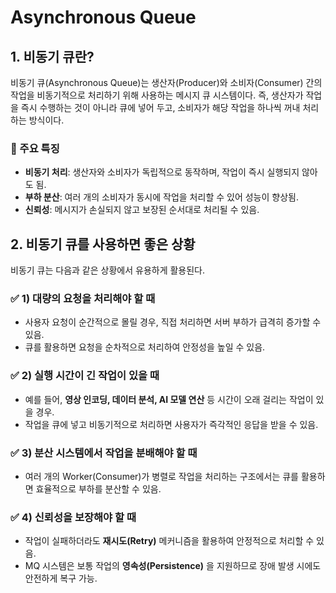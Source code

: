 # Asynchronous Queue

## 1. 비동기 큐란?
비동기 큐(Asynchronous Queue)는 생산자(Producer)와 소비자(Consumer) 간의 작업을 비동기적으로 처리하기 위해 사용하는 메시지 큐 시스템이다. 
즉, 생산자가 작업을 즉시 수행하는 것이 아니라 큐에 넣어 두고, 소비자가 해당 작업을 하나씩 꺼내 처리하는 방식이다.

### 📌 주요 특징
- **비동기 처리**: 생산자와 소비자가 독립적으로 동작하며, 작업이 즉시 실행되지 않아도 됨.
- **부하 분산**: 여러 개의 소비자가 동시에 작업을 처리할 수 있어 성능이 향상됨.
- **신뢰성**: 메시지가 손실되지 않고 보장된 순서대로 처리될 수 있음.

## 2. 비동기 큐를 사용하면 좋은 상황
비동기 큐는 다음과 같은 상황에서 유용하게 활용된다.

### ✅ 1) 대량의 요청을 처리해야 할 때
   - 사용자 요청이 순간적으로 몰릴 경우, 직접 처리하면 서버 부하가 급격히 증가할 수 있음.
   - 큐를 활용하면 요청을 순차적으로 처리하여 안정성을 높일 수 있음.

### ✅ 2) 실행 시간이 긴 작업이 있을 때
   - 예를 들어, **영상 인코딩, 데이터 분석, AI 모델 연산** 등 시간이 오래 걸리는 작업이 있을 경우.
   - 작업을 큐에 넣고 비동기적으로 처리하면 사용자가 즉각적인 응답을 받을 수 있음.

### ✅ 3) 분산 시스템에서 작업을 분배해야 할 때
   - 여러 개의 Worker(Consumer)가 병렬로 작업을 처리하는 구조에서는 큐를 활용하면 효율적으로 부하를 분산할 수 있음.

### ✅ 4) 신뢰성을 보장해야 할 때
   - 작업이 실패하더라도 **재시도(Retry)** 메커니즘을 활용하여 안정적으로 처리할 수 있음.
   - MQ 시스템은 보통 작업의 **영속성(Persistence)** 을 지원하므로 장애 발생 시에도 안전하게 복구 가능.